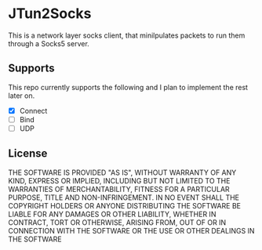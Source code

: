 JTun2Socks
===========

This is a network layer socks client, that minilpulates packets to run them through a Socks5 server.

Supports
-----------
This repo currently supports the following and I plan to implement the rest later on.

- [x] Connect
- [ ] Bind
- [ ] UDP

License
-----------
THE SOFTWARE IS PROVIDED "AS IS", WITHOUT WARRANTY OF ANY KIND, EXPRESS OR IMPLIED, INCLUDING BUT NOT LIMITED TO THE WARRANTIES OF MERCHANTABILITY, FITNESS FOR A PARTICULAR PURPOSE, TITLE AND NON-INFRINGEMENT. IN NO EVENT SHALL THE COPYRIGHT HOLDERS OR ANYONE DISTRIBUTING THE SOFTWARE BE LIABLE FOR ANY DAMAGES OR OTHER LIABILITY, WHETHER IN CONTRACT, TORT OR OTHERWISE, ARISING FROM, OUT OF OR IN CONNECTION WITH THE SOFTWARE OR THE USE OR OTHER DEALINGS IN THE SOFTWARE
